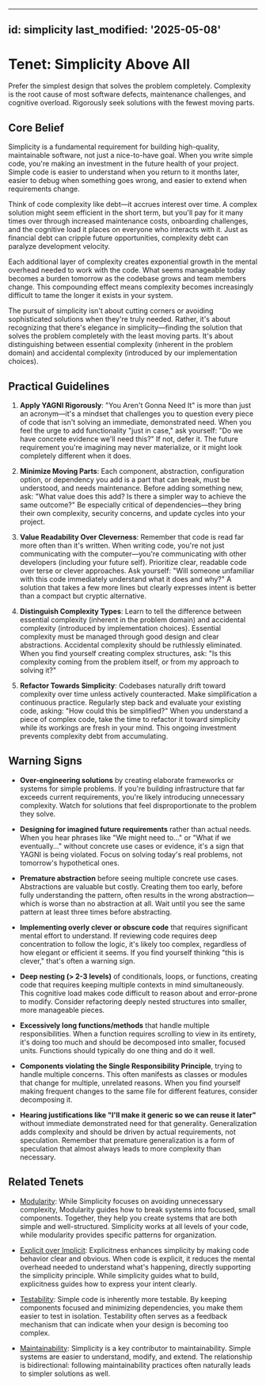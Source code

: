 ______________________________________________________________________

## id: simplicity last_modified: '2025-05-08'

# Tenet: Simplicity Above All

Prefer the simplest design that solves the problem completely. Complexity is the root
cause of most software defects, maintenance challenges, and cognitive overload.
Rigorously seek solutions with the fewest moving parts.

## Core Belief

Simplicity is a fundamental requirement for building high-quality, maintainable
software, not just a nice-to-have goal. When you write simple code, you're making an
investment in the future health of your project. Simple code is easier to understand
when you return to it months later, easier to debug when something goes wrong, and
easier to extend when requirements change.

Think of code complexity like debt—it accrues interest over time. A complex solution
might seem efficient in the short term, but you'll pay for it many times over through
increased maintenance costs, onboarding challenges, and the cognitive load it places on
everyone who interacts with it. Just as financial debt can cripple future opportunities,
complexity debt can paralyze development velocity.

Each additional layer of complexity creates exponential growth in the mental overhead
needed to work with the code. What seems manageable today becomes a burden tomorrow as
the codebase grows and team members change. This compounding effect means complexity
becomes increasingly difficult to tame the longer it exists in your system.

The pursuit of simplicity isn't about cutting corners or avoiding sophisticated
solutions when they're truly needed. Rather, it's about recognizing that there's
elegance in simplicity—finding the solution that solves the problem completely with the
least moving parts. It's about distinguishing between essential complexity (inherent in
the problem domain) and accidental complexity (introduced by our implementation
choices).

## Practical Guidelines

1. **Apply YAGNI Rigorously**: "You Aren't Gonna Need It" is more than just an
   acronym—it's a mindset that challenges you to question every piece of code that isn't
   solving an immediate, demonstrated need. When you feel the urge to add functionality
   "just in case," ask yourself: "Do we have concrete evidence we'll need this?" If not,
   defer it. The future requirement you're imagining may never materialize, or it might
   look completely different when it does.

1. **Minimize Moving Parts**: Each component, abstraction, configuration option, or
   dependency you add is a part that can break, must be understood, and needs
   maintenance. Before adding something new, ask: "What value does this add? Is there a
   simpler way to achieve the same outcome?" Be especially critical of dependencies—they
   bring their own complexity, security concerns, and update cycles into your project.

1. **Value Readability Over Cleverness**: Remember that code is read far more often than
   it's written. When writing code, you're not just communicating with the
   computer—you're communicating with other developers (including your future self).
   Prioritize clear, readable code over terse or clever approaches. Ask yourself: "Will
   someone unfamiliar with this code immediately understand what it does and why?" A
   solution that takes a few more lines but clearly expresses intent is better than a
   compact but cryptic alternative.

1. **Distinguish Complexity Types**: Learn to tell the difference between essential
   complexity (inherent in the problem domain) and accidental complexity (introduced by
   implementation choices). Essential complexity must be managed through good design and
   clear abstractions. Accidental complexity should be ruthlessly eliminated. When you
   find yourself creating complex structures, ask: "Is this complexity coming from the
   problem itself, or from my approach to solving it?"

1. **Refactor Towards Simplicity**: Codebases naturally drift toward complexity over
   time unless actively counteracted. Make simplification a continuous practice.
   Regularly step back and evaluate your existing code, asking: "How could this be
   simplified?" When you understand a piece of complex code, take the time to refactor
   it toward simplicity while its workings are fresh in your mind. This ongoing
   investment prevents complexity debt from accumulating.

## Warning Signs

- **Over-engineering solutions** by creating elaborate frameworks or systems for simple
  problems. If you're building infrastructure that far exceeds current requirements,
  you're likely introducing unnecessary complexity. Watch for solutions that feel
  disproportionate to the problem they solve.

- **Designing for imagined future requirements** rather than actual needs. When you hear
  phrases like "We might need to..." or "What if we eventually..." without concrete use
  cases or evidence, it's a sign that YAGNI is being violated. Focus on solving today's
  real problems, not tomorrow's hypothetical ones.

- **Premature abstraction** before seeing multiple concrete use cases. Abstractions are
  valuable but costly. Creating them too early, before fully understanding the pattern,
  often results in the wrong abstraction—which is worse than no abstraction at all. Wait
  until you see the same pattern at least three times before abstracting.

- **Implementing overly clever or obscure code** that requires significant mental effort
  to understand. If reviewing code requires deep concentration to follow the logic, it's
  likely too complex, regardless of how elegant or efficient it seems. If you find
  yourself thinking "this is clever," that's often a warning sign.

- **Deep nesting (> 2-3 levels)** of conditionals, loops, or functions, creating code
  that requires keeping multiple contexts in mind simultaneously. This cognitive load
  makes code difficult to reason about and error-prone to modify. Consider refactoring
  deeply nested structures into smaller, more manageable pieces.

- **Excessively long functions/methods** that handle multiple responsibilities. When a
  function requires scrolling to view in its entirety, it's doing too much and should be
  decomposed into smaller, focused units. Functions should typically do one thing and do
  it well.

- **Components violating the Single Responsibility Principle**, trying to handle
  multiple concerns. This often manifests as classes or modules that change for
  multiple, unrelated reasons. When you find yourself making frequent changes to the
  same file for different features, consider decomposing it.

- **Hearing justifications like "I'll make it generic so we can reuse it later"**
  without immediate demonstrated need for that generality. Generalization adds
  complexity and should be driven by actual requirements, not speculation. Remember that
  premature generalization is a form of speculation that almost always leads to more
  complexity than necessary.

## Related Tenets

- [Modularity](modularity.md): While Simplicity focuses on avoiding unnecessary
  complexity, Modularity guides how to break systems into focused, small components.
  Together, they help you create systems that are both simple and well-structured.
  Simplicity works at all levels of your code, while modularity provides specific
  patterns for organization.

- [Explicit over Implicit](explicit-over-implicit.md): Explicitness enhances simplicity
  by making code behavior clear and obvious. When code is explicit, it reduces the
  mental overhead needed to understand what's happening, directly supporting the
  simplicity principle. While simplicity guides what to build, explicitness guides how
  to express your intent clearly.

- [Testability](testability.md): Simple code is inherently more testable. By keeping
  components focused and minimizing dependencies, you make them easier to test in
  isolation. Testability often serves as a feedback mechanism that can indicate when
  your design is becoming too complex.

- [Maintainability](maintainability.md): Simplicity is a key contributor to
  maintainability. Simple systems are easier to understand, modify, and extend. The
  relationship is bidirectional: following maintainability practices often naturally
  leads to simpler solutions as well.
